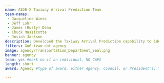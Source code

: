 ```yaml
---
name: ASDE-X Taxiway Arrival Prediction Team
team-names: 
 - Jacqueline Wiese
 - Jeff Lohr
 - James (Rusty) Dean
 - Chuck Massicotte
 - Josiah Jackson
description: Developed the Taxiway Arrival Prediction capability to identify potential risks before they result in aircraft collisions or injuries. This proactive approach reduces the chances of an accident resulting from landing on a taxiway instead of the intended runway.
filters: GoG-team dot agency
image: agency/Transportation_Department_Seal.png
banner: agency
team: yes #mark no if an individual, NO CAPS 
length: short
award: Agency #type of award, either Agency, Council, or President's; this is case sensitive so make sure to match the options listed exactly. This section generates the format of the card

---
```

